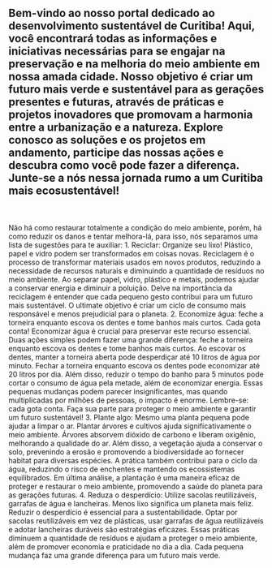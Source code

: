 <h2>Bem-vindo ao nosso portal dedicado ao desenvolvimento sustentável de Curitiba! Aqui, você encontrará todas as informações e iniciativas necessárias para se engajar na preservação e na melhoria do meio ambiente em nossa amada cidade. Nosso objetivo é criar um futuro mais verde e sustentável para as gerações presentes e futuras, através de práticas e projetos inovadores que promovam a harmonia entre a urbanização e a natureza. Explore conosco as soluções e os projetos em andamento, participe das nossas ações e descubra como você pode fazer a diferença. Junte-se a nós nessa jornada rumo a um Curitiba mais ecosustentável!</h2>
<br></br>
Não há como restaurar totalmente a condição do meio ambiente, porém, há como reduzir os danos e tentar melhora-lá, para isso, nós separamos uma lista de sugestões para te auxiliar:
1. Reciclar: Organize seu lixo! Plástico, papel e vidro podem ser transformados em coisas novas.
Reciclagem é o processo de transformar materiais usados em novos produtos, reduzindo a necessidade de recursos naturais e diminuindo a quantidade de resíduos no meio ambiente. Ao separar papel, vidro, plástico e metais, podemos ajudar a conservar energia e diminuir a poluição. Delve na importância da reciclagem é entender que cada pequeno gesto contribui para um futuro mais sustentável. O ultimate objetivo é criar um ciclo de consumo mais responsável e menos prejudicial para o planeta.
2. Economize água: feche a torneira enquanto escova os dentes e tome banhos mais curtos. Cada gota conta!
Economizar água é crucial para preservar este recurso essencial. Duas ações simples podem fazer uma grande diferença: feche a torneira enquanto escova os dentes e tome banhos mais curtos. Ao escovar os dentes, manter a torneira aberta pode desperdiçar até 10 litros de água por minuto. Fechar a torneira enquanto escova os dentes pode economizar até 20 litros por dia. Além disso, reduzir o tempo do banho para 5 minutos pode cortar o consumo de água pela metade, além de economizar energia. Essas pequenas mudanças podem parecer insignificantes, mas quando multiplicadas por milhões de pessoas, o impacto é enorme. Lembre-se: cada gota conta. Faça sua parte para proteger o meio ambiente e garantir um futuro sustentável!
3. Plante algo: Mesmo uma planta pequena pode ajudar a limpar o ar.
Plantar árvores e cultivos ajuda significativamente o meio ambiente. Árvores absorvem dióxido de carbono e liberam oxigênio, melhorando a qualidade do ar. Além disso, a vegetação ajuda a conservar o solo, prevenindo a erosão e promovendo a biodiversidade ao fornecer habitat para diversas espécies. A prática também contribui para o ciclo da água, reduzindo o risco de enchentes e mantendo os ecossistemas equilibrados. Em última análise, a plantação é uma maneira eficaz de proteger e restaurar o meio ambiente, promovendo a saúde do planeta para as gerações futuras.
4. Reduza o desperdício: Utilize sacolas reutilizáveis, garrafas de água e lancheiras. Menos lixo significa um planeta mais feliz.
Reduzir o desperdício é essencial para a sustentabilidade. Optar por sacolas reutilizáveis em vez de plásticas, usar garrafas de água reutilizáveis e adotar lancheiras duráveis são estratégias eficazes. Essas práticas diminuem a quantidade de resíduos e ajudam a proteger o meio ambiente, além de promover economia e praticidade no dia a dia. Cada pequena mudança faz uma grande diferença para um futuro mais verde.
